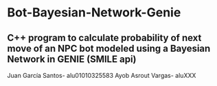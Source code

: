# Bot-Bayesian-Network-Genie
## C++ program to calculate probability of next move of an NPC bot modeled using a Bayesian Network in GENIE (SMILE api)
Juan García Santos- alu01010325583
Ayob Asrout Vargas- aluXXX
